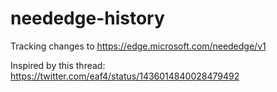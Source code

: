 # neededge-history

Tracking changes to https://edge.microsoft.com/neededge/v1

Inspired by this thread: https://twitter.com/eaf4/status/1436014840028479492
